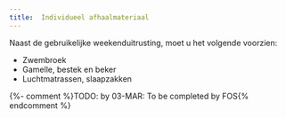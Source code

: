 ```yaml
---
title:  Individueel afhaalmateriaal
---
```

Naast de gebruikelijke weekenduitrusting, moet u het volgende voorzien:

- Zwembroek
- Gamelle, bestek en beker
- Luchtmatrassen, slaapzakken

{%- comment %}TODO: by 03-MAR: To be completed by FOS{% endcomment %}
